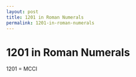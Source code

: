 ```yaml
---
layout: post
title: 1201 in Roman Numerals
permalink: 1201-in-roman-numerals
---
```


# 1201 in Roman Numerals

1201 = MCCI
